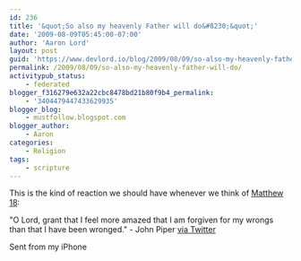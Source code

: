 ```yaml
---
id: 236
title: '&quot;So also my heavenly Father will do&#8230;&quot;'
date: '2009-08-09T05:45:00-07:00'
author: 'Aaron Lord'
layout: post
guid: 'https://www.devlord.io/blog/2009/08/09/so-also-my-heavenly-father-will-do/'
permalink: /2009/08/09/so-also-my-heavenly-father-will-do/
activitypub_status:
    - federated
blogger_f316279e632a22cbc8478bd21b80f9b4_permalink:
    - '3404479447433629935'
blogger_blog:
    - mustfollow.blogspot.com
blogger_author:
    - Aaron
categories:
    - Religion
tags:
    - scripture
---
```


<p>This is the kind of reaction we should have whenever we think of <a href="http://www.gnpcb.org/esv/search/?q=Matthew+18">Matthew 18</a>:</p><p>"O Lord, grant that I feel more amazed that I am forgiven for my wrongs than that I have been wronged." - John Piper <a href="http://twitter.com/JohnPiper/statuses/3197686196">via Twitter</a></p><p>Sent from my iPhone<div class="blogger-post-footer"></div>